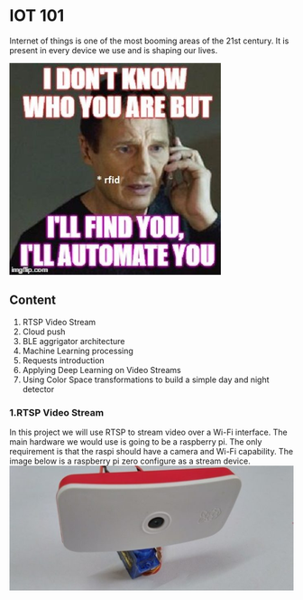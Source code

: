 # IOT 101
Internet of things is one of the most booming areas of the 21st century. It is present in every device we use and is shaping our lives.

![Screenshot](imgs/img1.jpg)

## Content
1. RTSP Video Stream
2. Cloud push
3. BLE aggrigator architecture
4. Machine Learning processing
5. Requests introduction
6. Applying Deep Learning on Video Streams
7. Using Color Space transformations to build a simple day and night detector

### 1.RTSP Video Stream
In this project we will use RTSP to stream video over a Wi-Fi interface. The main hardware we would use is going to be a raspberry pi. The only requirement is that the raspi should have a camera and Wi-Fi capability. The image below is a raspberry pi zero configure as a stream device.
![Screenshot](imgs/raspi_stream.jpg)

